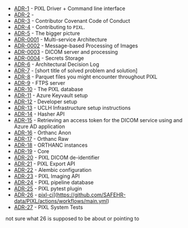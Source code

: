 

<!-- adrlog -->

* [ADR-1](cli/README.md) - PIXL Driver + Command line interface
* [ADR-2](cli/tests/README.md) - 
* [ADR-3](CODE_OF_CONDUCT.md) - Contributor Covenant Code of Conduct
* [ADR-4](CONTRIBUTING.md) - Contributing to `PIXL`.
* [ADR-5](docs/design/details/bigger_picture.md) - The bigger picture
* [ADR-0001](docs/design/decision-record/0001-multiservice-architecture.md) - Multi-service Architecture
* [ADR-0002](docs/design/decision-record/0002-message-processing.md) - Message-based Processing of Images
* [ADR-0003](docs/design/decision-record/0003-dicom-processing.md) - DICOM server and processing
* [ADR-0004](docs/design/decision-record/0004-secrets-storage.md) - Secrets Storage
* [ADR-6](docs/design/decision-record/index.md) - Architectural Decision Log
* [ADR-7](docs/design/decision-record/template.md) - [short title of solved problem and solution]
* [ADR-8](docs/developer/parquet_files.md) - Parquet files you might encounter throughout PIXL
* [ADR-9](docs/developer/ftp-server.md) - FTPS server
* [ADR-10](docs/developer/pixl_database.md) - The PIXL database
* [ADR-11](docs/developer/setup/azure-keyvault.md) - Azure Keyvault setup
* [ADR-12](docs/developer/setup/pixl-setup.md) - Developer setup
* [ADR-13](docs/developer/setup/uclh-infrastructure-setup.md) - UCLH Infrastructure setup instructions
* [ADR-14](hasher/README.md) - Hasher API
* [ADR-15](orthanc/orthanc-anon/docs/DicomServiceViaAAD.md) - Retrieving an access token for the DICOM service using and Azure AD application
* [ADR-16](orthanc/orthanc-anon/README.md) - Orthanc Anon
* [ADR-17](orthanc/orthanc-raw/README.md) - Orthanc Raw
* [ADR-18](orthanc/README.md) - ORTHANC instances
* [ADR-19](pixl_core/README.md) - Core
* [ADR-20](pixl_dcmd/README.md) - PIXL DICOM de-identifier
* [ADR-21](pixl_export/README.md) - PIXL Export API
* [ADR-22](pixl_imaging/alembic/README.md) - Alembic configuration
* [ADR-23](pixl_imaging/README.md) - PIXL Imaging API
* [ADR-24](postgres/README.md) - PIXL pipeline database
* [ADR-25](pytest-pixl/README.md) - PIXL pytest plugin
* [ADR-26](README.md) - [pixl-ci](https://github.com/SAFEHR-data/PIXL/actions/workflows/main.yml/badge.svg)](https://github.com/SAFEHR-data/PIXL/actions/workflows/main.yml)
* [ADR-27](test/README.md) - PIXL System Tests

<!-- adrlogstop -->

not sure what 26 is supposed to be about or pointing to




